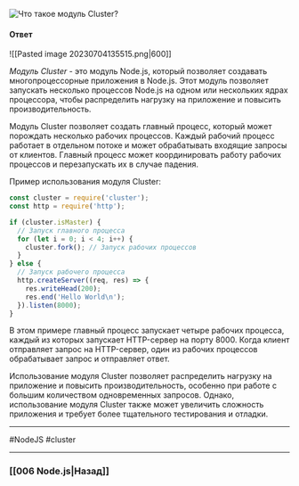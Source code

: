![Что такое модуль Cluster?](https://youtu.be/b-jHHEBj7KM?t=842)

#### Ответ

![[Pasted image 20230704135515.png|600]]

*Модуль Cluster* - это модуль Node.js, который позволяет создавать многопроцессорные приложения в Node.js. Этот модуль позволяет запускать несколько процессов Node.js на одном или нескольких ядрах процессора, чтобы распределить нагрузку на приложение и повысить производительность.

Модуль Cluster позволяет создать главный процесс, который может порождать несколько рабочих процессов. Каждый рабочий процесс работает в отдельном потоке и может обрабатывать входящие запросы от клиентов. Главный процесс может координировать работу рабочих процессов и перезапускать их в случае падения.

Пример использования модуля Cluster:

```node.js
const cluster = require('cluster');
const http = require('http');

if (cluster.isMaster) {
  // Запуск главного процесса
  for (let i = 0; i < 4; i++) {
    cluster.fork(); // Запуск рабочих процессов
  }
} else {
  // Запуск рабочего процесса
  http.createServer((req, res) => {
    res.writeHead(200);
    res.end('Hello World\n');
  }).listen(8000);
}
```

В этом примере главный процесс запускает четыре рабочих процесса, каждый из которых запускает HTTP-сервер на порту 8000. Когда клиент отправляет запрос на HTTP-сервер, один из рабочих процессов обрабатывает запрос и отправляет ответ.

Использование модуля Cluster позволяет распределить нагрузку на приложение и повысить производительность, особенно при работе с большим количеством одновременных запросов. Однако, использование модуля Cluster также может увеличить сложность приложения и требует более тщательного тестирования и отладки.

___
#NodeJS #cluster

___

### [[006 Node.js|Назад]]

